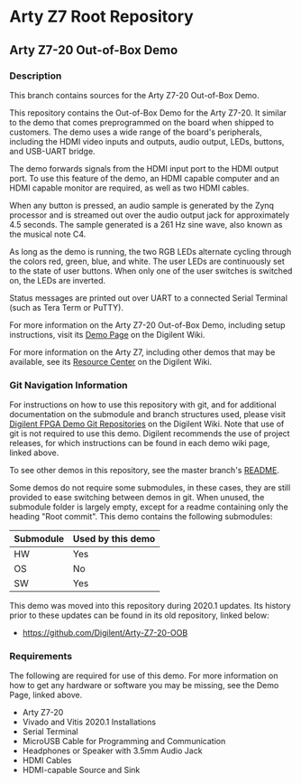 # Arty Z7 Root Repository

## Arty Z7-20 Out-of-Box Demo

### Description

This branch contains sources for the Arty Z7-20 Out-of-Box Demo.

This repository contains the Out-of-Box Demo for the Arty Z7-20. It similar to the demo that comes preprogrammed on the board when shipped to customers. The demo uses a wide range of the board's peripherals, including the HDMI video inputs and outputs, audio output, LEDs, buttons, and USB-UART bridge.

The demo forwards signals from the HDMI input port to the HDMI output port. To use this feature of the demo, an HDMI capable computer and an HDMI capable monitor are required, as well as two HDMI cables.

When any button is pressed, an audio sample is generated by the Zynq processor and is streamed out over the audio output jack for approximately 4.5 seconds. The sample generated is a 261 Hz sine wave, also known as the musical note C4.

As long as the demo is running, the two RGB LEDs alternate cycling through the colors red, green, blue, and white.
The user LEDs are continuously set to the state of user buttons. When only one of the user switches is switched on, the LEDs are inverted.

Status messages are printed out over UART to a connected Serial Terminal (such as Tera Term or PuTTY).

For more information on the Arty Z7-20 Out-of-Box Demo, including setup instructions, visit its [Demo Page](https://reference.digilentinc.com/reference/programmable-logic/arty-z7/demos/oob) on the Digilent Wiki.

For more information on the Arty Z7, including other demos that may be available, see its [Resource Center](https://reference.digilentinc.com/reference/programmable-logic/arty-z7/start) on the Digilent Wiki.

### Git Navigation Information

For instructions on how to use this repository with git, and for additional documentation on the submodule and branch structures used, please visit [Digilent FPGA Demo Git Repositories](https://reference.digilentinc.com/reference/programmable-logic/documents/git) on the Digilent Wiki. Note that use of git is not required to use this demo. Digilent recommends the use of project releases, for which instructions can be found in each demo wiki page, linked above.

To see other demos in this repository, see the master branch's [README](https://github.com/Digilent/Arty-Z7).

Some demos do not require some submodules, in these cases, they are still provided to ease switching between demos in git. When unused, the submodule folder is largely empty, except for a readme containing only the heading "Root commit". This demo contains the following submodules:

| Submodule | Used by this demo |
|-----------|-------------------|
| HW        | Yes               |
| OS        | No                |
| SW        | Yes               |

This demo was moved into this repository during 2020.1 updates. Its history prior to these updates can be found in its old repository, linked below:
* https://github.com/Digilent/Arty-Z7-20-OOB

### Requirements

The following are required for use of this demo. For more information on how to get any hardware or software you may be missing, see the Demo Page, linked above.

* Arty Z7-20
* Vivado and Vitis 2020.1 Installations
* Serial Terminal
* MicroUSB Cable for Programming and Communication
* Headphones or Speaker with 3.5mm Audio Jack
* HDMI Cables
* HDMI-capable Source and Sink
